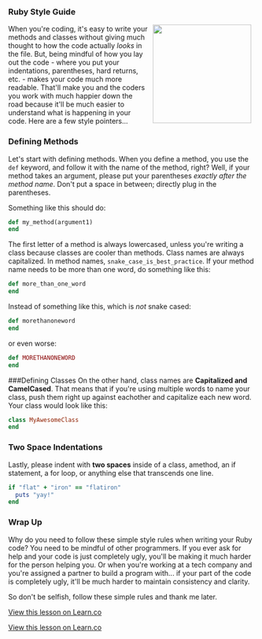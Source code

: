 

### Ruby Style Guide
<img src="https://after-school-assets.s3.amazonaws.com/style.png" width="200px" align="right" hspace="10">When you're coding, it's easy to write your methods and classes without giving much thought to how the code actually *looks* in the file. But, being mindful of how you lay out the code - where you put your indentations, parentheses, hard returns, etc. - makes your code much more readable. That'll make you and the coders you work with much happier down the road because it'll be much easier to understand what is happening in your code. Here are a few style pointers...

### Defining Methods
Let's start with defining methods. When you define a method, you use the `def` keyword, and follow it with the name of the method, right? Well, if your method takes an argument, please put your parentheses *exactly after the method name*. Don't put a space in between; directly plug in the parentheses.

Something like this should do: 

```ruby
def my_method(argument1)
end
```

The first letter of a method is always lowercased, unless you're writing a class because classes are cooler than methods. Class names are always capitalized. In method names, `snake_case_is_best_practice`. If your method name needs to be more than one word, do something like this:

```ruby
def more_than_one_word
end
```

Instead of something like this, which is _not_ snake cased:

```ruby
def morethanoneword
end
```

or even worse:

```ruby
def MORETHANONEWORD
end
```
###Defining Classes
On the other hand, class names are **Capitalized and CamelCased**. That means that if you're using multiple words to name your class, push them right up against eachother and capitalize each new word. Your class would look like this:
```ruby
class MyAwesomeClass
end
```
### Two Space Indentations
Lastly, please indent with **two spaces** inside of a class, amethod, an if statement, a for loop, or anything else that transcends one line.

```ruby
if "flat" + "iron" == "flatiron"
  puts "yay!"
end
```
### Wrap Up
Why do you need to follow these simple style rules when writing your Ruby code? You need to be mindful of other programmers. If you ever ask for help and your code is just completely ugly, you'll be making it much harder for the person helping you. Or when you're working at a tech company and you're assigned a partner to build a program with... if your part of the code is completely ugly, it'll be much harder to maintain consistency and clarity.

So don't be selfish, follow these simple rules and thank me later. 



<a href='https://learn.co/lessons/hs-ruby-style-guide' data-visibility='hidden'>View this lesson on Learn.co</a>

<a href='https://learn.co/lessons/hs-ruby-style-guide' data-visibility='hidden'>View this lesson on Learn.co</a>
